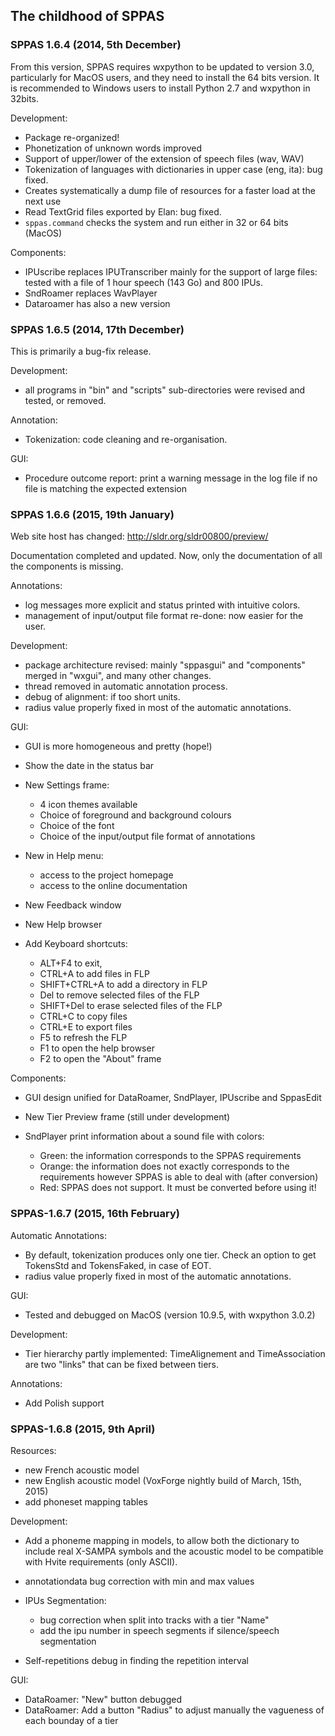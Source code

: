 ## The childhood of SPPAS


### SPPAS 1.6.4 (2014, 5th December)

From this version, SPPAS requires wxpython to be updated to version 3.0, 
particularly for MacOS users, and they need to install the 64 bits version.
It is recommended to Windows users to install Python 2.7 and wxpython 
in 32bits.

Development:

- Package re-organized!
- Phonetization of unknown words improved
- Support of upper/lower of the extension of speech files (wav, WAV)
- Tokenization of languages with dictionaries in upper case (eng, ita): bug fixed.
- Creates systematically a dump file of resources for a faster load at the next use
- Read TextGrid files exported by Elan: bug fixed.
- `sppas.command` checks the system and run either in 32 or 64 bits (MacOS)

Components:

- IPUscribe replaces IPUTranscriber mainly for the support of large files:
tested with a file of 1 hour speech (143 Go) and 800 IPUs.
- SndRoamer replaces WavPlayer
- Dataroamer has also a new version


### SPPAS 1.6.5 (2014, 17th December)

This is primarily a bug-fix release.

Development:

- all programs in "bin" and "scripts" sub-directories were revised and
tested, or removed.

Annotation:

- Tokenization: code cleaning and re-organisation.

GUI:

- Procedure outcome report: print a warning message in the log file if no
file is matching the expected extension


### SPPAS 1.6.6 (2015, 19th January)

Web site host has changed: <http://sldr.org/sldr00800/preview/>

Documentation completed and updated. Now, only the documentation of all the
components is missing.

Annotations:

- log messages more explicit and status printed with intuitive colors.
- management of input/output file format re-done: now easier for the user.

Development:

- package architecture revised: mainly "sppasgui" and "components" merged
in "wxgui", and many other changes.
- thread removed in automatic annotation process.
- debug of alignment: if too short units.
- radius value properly fixed in most of the automatic annotations.

GUI:

- GUI is more homogeneous and pretty (hope!)
- Show the date in the status bar
- New Settings frame:

     * 4 icon themes available
     * Choice of foreground and background colours
     * Choice of the font
     * Choice of the input/output file format of annotations
     
- New in Help menu:

     - access to the project homepage
     - access to the online documentation
     
- New Feedback window
- New Help browser
- Add Keyboard shortcuts:

     - ALT+F4 to exit,
     - CTRL+A to add files in FLP
     - SHIFT+CTRL+A to add a directory in FLP
     - Del to remove selected files of the FLP
     - SHIFT+Del to erase selected files of the FLP
     - CTRL+C to copy files
     - CTRL+E to export files
     - F5 to refresh the FLP
     - F1 to open the help browser
     - F2 to open the "About" frame

Components:

- GUI design unified for DataRoamer, SndPlayer, IPUscribe and SppasEdit
- New Tier Preview frame (still under development)
- SndPlayer print information about a sound file with colors:

     - Green: the information corresponds to the SPPAS requirements
     - Orange: the information does not exactly corresponds to the requirements
        however SPPAS is able to deal with (after conversion)
     - Red: SPPAS does not support. It must be converted before using it!


### SPPAS-1.6.7 (2015, 16th February)

Automatic Annotations:

- By default, tokenization produces only one tier. Check an option to get
  TokensStd and TokensFaked, in case of EOT.
- radius value properly fixed in most of the automatic annotations.

GUI:

- Tested and debugged on MacOS (version 10.9.5, with wxpython 3.0.2)

Development:

- Tier hierarchy partly implemented: TimeAlignement and TimeAssociation are
  two "links" that can be fixed between tiers.

Annotations:

- Add Polish support


### SPPAS-1.6.8 (2015, 9th April)

Resources:

- new French acoustic model
- new English acoustic model (VoxForge nightly build of March, 15th, 2015)
- add phoneset mapping tables

Development:

- Add a phoneme mapping in models, to allow both the dictionary to include
  real X-SAMPA symbols and the acoustic model to be compatible with Hvite
  requirements (only ASCII).
- annotationdata bug correction with min and max values
- IPUs Segmentation:

     - bug correction when split into tracks with a tier "Name"
     - add the ipu number in speech segments if silence/speech segmentation

- Self-repetitions debug in finding the repetition interval

GUI:

- DataRoamer: "New" button debugged
- DataRoamer: Add a button "Radius" to adjust manually the vagueness of each bounday of a tier
